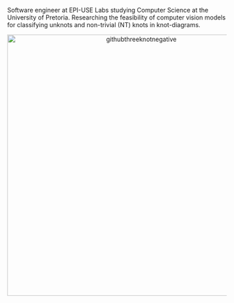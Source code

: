 Software engineer at EPI-USE Labs studying Computer Science at the University of Pretoria. Researching the feasibility of computer vision models for classifying unknots and non-trivial (NT) knots in knot-diagrams.  

<div align="center">
  <img src="https://github.com/user-attachments/assets/5c8d3a7e-b3c1-477f-b5de-35dfd80f6d20" alt="githubthreeknotnegative" width="600"/>
</div>
